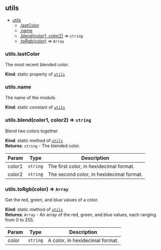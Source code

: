 <a name="module_utils"></a>

## utils

* [utils](#module_utils)
    * [.lastColor](#module_utils.lastColor)
    * [.name](#module_utils.name)
    * [.blend(color1, color2)](#module_utils.blend) ⇒ <code>string</code>
    * [.toRgb(color)](#module_utils.toRgb) ⇒ <code>Array</code>

<a name="module_utils.lastColor"></a>

### utils.lastColor
The most recent blended color.

**Kind**: static property of <code>[utils](#module_utils)</code>  
<a name="module_utils.name"></a>

### utils.name
The name of the module.

**Kind**: static constant of <code>[utils](#module_utils)</code>  
<a name="module_utils.blend"></a>

### utils.blend(color1, color2) ⇒ <code>string</code>
Blend two colors together

**Kind**: static method of <code>[utils](#module_utils)</code>  
**Returns**: <code>string</code> - The blended color.  

| Param | Type | Description |
| --- | --- | --- |
| color1 | <code>string</code> | The first color, in hexidecimal format. |
| color2 | <code>string</code> | The second color, in hexidecimal format. |

<a name="module_utils.toRgb"></a>

### utils.toRgb(color) ⇒ <code>Array</code>
Get the red, green, and blue values of a color.

**Kind**: static method of <code>[utils](#module_utils)</code>  
**Returns**: <code>Array</code> - An array of the red, green, and blue values,
each ranging from 0 to 255.  

| Param | Type | Description |
| --- | --- | --- |
| color | <code>string</code> | A color, in hexidecimal format. |

